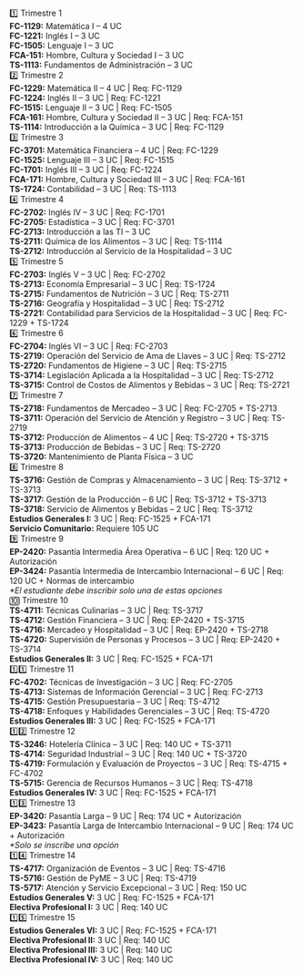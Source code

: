   <div class="trimestre tri1" onclick="toggleDetalle('tri1')">1️⃣ Trimestre 1</div>
  <div class="detalle" id="tri1">
    <div class="asignatura"><strong>FC-1129:</strong> Matemática I – 4 UC</div>
    <div class="asignatura"><strong>FC-1221:</strong> Inglés I – 3 UC</div>
    <div class="asignatura"><strong>FC-1505:</strong> Lenguaje I – 3 UC</div>
    <div class="asignatura"><strong>FCA-151:</strong> Hombre, Cultura y Sociedad I – 3 UC</div>
    <div class="asignatura"><strong>TS-1113:</strong> Fundamentos de Administración – 3 UC</div>
  </div>

  <div class="trimestre tri2" onclick="toggleDetalle('tri2')">2️⃣ Trimestre 2</div>
  <div class="detalle" id="tri2">
    <div class="asignatura"><strong>FC-1229:</strong> Matemática II – 4 UC | Req: FC-1129</div>
    <div class="asignatura"><strong>FC-1224:</strong> Inglés II – 3 UC | Req: FC-1221</div>
    <div class="asignatura"><strong>FC-1515:</strong> Lenguaje II – 3 UC | Req: FC-1505</div>
    <div class="asignatura"><strong>FCA-161:</strong> Hombre, Cultura y Sociedad II – 3 UC | Req: FCA-151</div>
    <div class="asignatura"><strong>TS-1114:</strong> Introducción a la Química – 3 UC | Req: FC-1129</div>
  </div>

  <div class="trimestre tri3" onclick="toggleDetalle('tri3')">3️⃣ Trimestre 3</div>
  <div class="detalle" id="tri3">
    <div class="asignatura"><strong>FC-3701:</strong> Matemática Financiera – 4 UC | Req: FC-1229</div>
    <div class="asignatura"><strong>FC-1525:</strong> Lenguaje III – 3 UC | Req: FC-1515</div>
    <div class="asignatura"><strong>FC-1701:</strong> Inglés III – 3 UC | Req: FC-1224</div>
    <div class="asignatura"><strong>FCA-171:</strong> Hombre, Cultura y Sociedad III – 3 UC | Req: FCA-161</div>
    <div class="asignatura"><strong>TS-1724:</strong> Contabilidad – 3 UC | Req: TS-1113</div>
  </div>

  <div class="trimestre tri4" onclick="toggleDetalle('tri4')">4️⃣ Trimestre 4</div>
  <div class="detalle" id="tri4">
    <div class="asignatura"><strong>FC-2702:</strong> Inglés IV – 3 UC | Req: FC-1701</div>
    <div class="asignatura"><strong>FC-2705:</strong> Estadística – 3 UC | Req: FC-3701</div>
    <div class="asignatura"><strong>FC-2713:</strong> Introducción a las TI – 3 UC</div>
    <div class="asignatura"><strong>TS-2711:</strong> Química de los Alimentos – 3 UC | Req: TS-1114</div>
    <div class="asignatura"><strong>TS-2712:</strong> Introducción al Servicio de la Hospitalidad – 3 UC</div>
  </div>

  <div class="trimestre tri5" onclick="toggleDetalle('tri5')">5️⃣ Trimestre 5</div>
  <div class="detalle" id="tri5">
    <div class="asignatura"><strong>FC-2703:</strong> Inglés V – 3 UC | Req: FC-2702</div>
    <div class="asignatura"><strong>TS-2713:</strong> Economía Empresarial – 3 UC | Req: TS-1724</div>
    <div class="asignatura"><strong>TS-2715:</strong> Fundamentos de Nutrición – 3 UC | Req: TS-2711</div>
    <div class="asignatura"><strong>TS-2716:</strong> Geografía y Hospitalidad – 3 UC | Req: TS-2712</div>
    <div class="asignatura"><strong>TS-2721:</strong> Contabilidad para Servicios de la Hospitalidad – 3 UC | Req: FC-1229 + TS-1724</div>
  </div>
    <div class="trimestre tri6" onclick="toggleDetalle('tri6')">6️⃣ Trimestre 6</div>
  <div class="detalle" id="tri6">
    <div class="asignatura"><strong>FC-2704:</strong> Inglés VI – 3 UC | Req: FC-2703</div>
    <div class="asignatura"><strong>TS-2719:</strong> Operación del Servicio de Ama de Llaves – 3 UC | Req: TS-2712</div>
    <div class="asignatura"><strong>TS-2720:</strong> Fundamentos de Higiene – 3 UC | Req: TS-2715</div>
    <div class="asignatura"><strong>TS-3714:</strong> Legislación Aplicada a la Hospitalidad – 3 UC | Req: TS-2712</div>
    <div class="asignatura"><strong>TS-3715:</strong> Control de Costos de Alimentos y Bebidas – 3 UC | Req: TS-2721</div>
  </div>

  <div class="trimestre tri7" onclick="toggleDetalle('tri7')">7️⃣ Trimestre 7</div>
  <div class="detalle" id="tri7">
    <div class="asignatura"><strong>TS-2718:</strong> Fundamentos de Mercadeo – 3 UC | Req: FC-2705 + TS-2713</div>
    <div class="asignatura"><strong>TS-3711:</strong> Operación del Servicio de Atención y Registro – 3 UC | Req: TS-2719</div>
    <div class="asignatura"><strong>TS-3712:</strong> Producción de Alimentos – 4 UC | Req: TS-2720 + TS-3715</div>
    <div class="asignatura"><strong>TS-3713:</strong> Producción de Bebidas – 3 UC | Req: TS-2720</div>
    <div class="asignatura"><strong>TS-3720:</strong> Mantenimiento de Planta Física – 3 UC</div>
  </div>

  <div class="trimestre tri8" onclick="toggleDetalle('tri8')">8️⃣ Trimestre 8</div>
  <div class="detalle" id="tri8">
    <div class="asignatura"><strong>TS-3716:</strong> Gestión de Compras y Almacenamiento – 3 UC | Req: TS-3712 + TS-3713</div>
    <div class="asignatura"><strong>TS-3717:</strong> Gestión de la Producción – 6 UC | Req: TS-3712 + TS-3713</div>
    <div class="asignatura"><strong>TS-3718:</strong> Servicio de Alimentos y Bebidas – 2 UC | Req: TS-3712</div>
    <div class="asignatura"><strong>Estudios Generales I:</strong> 3 UC | Req: FC-1525 + FCA-171</div>
    <div class="asignatura"><strong>Servicio Comunitario:</strong> Requiere 105 UC</div>
  </div>

  <div class="trimestre tri9" onclick="toggleDetalle('tri9')">9️⃣ Trimestre 9</div>
  <div class="detalle" id="tri9">
    <div class="asignatura"><strong>EP-2420:</strong> Pasantía Intermedia Área Operativa – 6 UC | Req: 120 UC + Autorización</div>
    <div class="asignatura"><strong>EP-3424:</strong> Pasantía Intermedia de Intercambio Internacional – 6 UC | Req: 120 UC + Normas de intercambio</div>
    <div class="asignatura"><em>*El estudiante debe inscribir solo una de estas opciones</em></div>
  </div>

  <div class="trimestre tri10" onclick="toggleDetalle('tri10')">🔟 Trimestre 10</div>
  <div class="detalle" id="tri10">
    <div class="asignatura"><strong>TS-4711:</strong> Técnicas Culinarias – 3 UC | Req: TS-3717</div>
    <div class="asignatura"><strong>TS-4712:</strong> Gestión Financiera – 3 UC | Req: EP-2420 + TS-3715</div>
    <div class="asignatura"><strong>TS-4716:</strong> Mercadeo y Hospitalidad – 3 UC | Req: EP-2420 + TS-2718</div>
    <div class="asignatura"><strong>TS-4720:</strong> Supervisión de Personas y Procesos – 3 UC | Req: EP-2420 + TS-3714</div>
    <div class="asignatura"><strong>Estudios Generales II:</strong> 3 UC | Req: FC-1525 + FCA-171</div>
  </div>
    <div class="trimestre tri11" onclick="toggleDetalle('tri11')">1️⃣1️⃣ Trimestre 11</div>
  <div class="detalle" id="tri11">
    <div class="asignatura"><strong>FC-4702:</strong> Técnicas de Investigación – 3 UC | Req: FC-2705</div>
    <div class="asignatura"><strong>TS-4713:</strong> Sistemas de Información Gerencial – 3 UC | Req: FC-2713</div>
    <div class="asignatura"><strong>TS-4715:</strong> Gestión Presupuestaria – 3 UC | Req: TS-4712</div>
    <div class="asignatura"><strong>TS-4718:</strong> Enfoques y Habilidades Gerenciales – 3 UC | Req: TS-4720</div>
    <div class="asignatura"><strong>Estudios Generales III:</strong> 3 UC | Req: FC-1525 + FCA-171</div>
  </div>

  <div class="trimestre tri12" onclick="toggleDetalle('tri12')">1️⃣2️⃣ Trimestre 12</div>
  <div class="detalle" id="tri12">
    <div class="asignatura"><strong>TS-3246:</strong> Hotelería Clínica – 3 UC | Req: 140 UC + TS-3711</div>
    <div class="asignatura"><strong>TS-4714:</strong> Seguridad Industrial – 3 UC | Req: 140 UC + TS-3720</div>
    <div class="asignatura"><strong>TS-4719:</strong> Formulación y Evaluación de Proyectos – 3 UC | Req: TS-4715 + FC-4702</div>
    <div class="asignatura"><strong>TS-5715:</strong> Gerencia de Recursos Humanos – 3 UC | Req: TS-4718</div>
    <div class="asignatura"><strong>Estudios Generales IV:</strong> 3 UC | Req: FC-1525 + FCA-171</div>
  </div>

  <div class="trimestre tri13" onclick="toggleDetalle('tri13')">1️⃣3️⃣ Trimestre 13</div>
  <div class="detalle" id="tri13">
    <div class="asignatura"><strong>EP-3420:</strong> Pasantía Larga – 9 UC | Req: 174 UC + Autorización</div>
    <div class="asignatura"><strong>EP-3423:</strong> Pasantía Larga de Intercambio Internacional – 9 UC | Req: 174 UC + Autorización</div>
    <div class="asignatura"><em>*Solo se inscribe una opción</em></div>
  </div>

  <div class="trimestre tri14" onclick="toggleDetalle('tri14')">1️⃣4️⃣ Trimestre 14</div>
  <div class="detalle" id="tri14">
    <div class="asignatura"><strong>TS-4717:</strong> Organización de Eventos – 3 UC | Req: TS-4716</div>
    <div class="asignatura"><strong>TS-5716:</strong> Gestión de PyME – 3 UC | Req: TS-4719</div>
    <div class="asignatura"><strong>TS-5717:</strong> Atención y Servicio Excepcional – 3 UC | Req: 150 UC</div>
    <div class="asignatura"><strong>Estudios Generales V:</strong> 3 UC | Req: FC-1525 + FCA-171</div>
    <div class="asignatura"><strong>Electiva Profesional I:</strong> 3 UC | Req: 140 UC</div>
  </div>

  <div class="trimestre tri15" onclick="toggleDetalle('tri15')">1️⃣5️⃣ Trimestre 15</div>
  <div class="detalle" id="tri15">
    <div class="asignatura"><strong>Estudios Generales VI:</strong> 3 UC | Req: FC-1525 + FCA-171</div>
    <div class="asignatura"><strong>Electiva Profesional II:</strong> 3 UC | Req: 140 UC</div>
    <div class="asignatura"><strong>Electiva Profesional III:</strong> 3 UC | Req: 140 UC</div>
    <div class="asignatura"><strong>Electiva Profesional IV:</strong> 3 UC | Req: 140 UC</div>
  </div>
    <script>
    function toggleDetalle(id) {
      let elemento = document.getElementById(id);
      elemento.style.display = (elemento.style.display === 'none' || elemento.style.display === '') ? 'block' : 'none';
    }
  </script>
</body>
</html>
